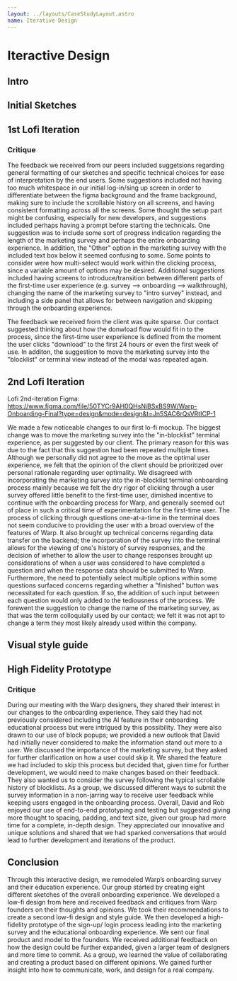 ```yaml
---
layout: ../layouts/CaseStudyLayout.astro
name: Iterative Design
---
```


# Iteractive Design

## Intro

## Initial Sketches

## 1st Lofi Iteration

### Critique
The feedback we received from our peers included suggetsions regarding general formatting of our sketches and specific technical choices for ease of interpretation by the end users. Some suggestions included not having too much whitespace in our initial log-in/sing up screen in order to differentiate between the figma background and the frame background, making sure to include the scrollable history on all screens, and having consistent formatting across all the screens. Some thought the setup part might be confusing, especially for new developers, and suggestions included perhaps having a prompt before starting the technicals. One suggestion was to include some sort of progress indication regarding the length of the marketing survey and perhaps the entire onboarding experience. In addition, the "Other" option in the marketing survey with the included text box below it seemed confusing to some. Some points to consider were how multi-select would work within the clicking process, since a variable amount of options may be desired. Additional suggestions included having screens to introduce/transition between different parts of the first-time user experience (e.g. survey --> onboarding --> walkthrough), changing the name of the marketing survey to "intro survey" instead, and including a side panel that allows for between navigation and skipping through the onboarding experience.

The feedback we received from the client was quite sparse. Our contact suggested thinking about how the donwload flow would fit in to the process, since the first-time user experience is defined from the moment the user clicks "download" to the first 24 hours or even the first week of use. In additon, the suggestion to move the marketing survey into the "blocklist" or terminal view instead of the modal was repeated again.

## 2nd Lofi Iteration
Lofi 2nd-iteration Figma: https://www.figma.com/file/50TYCr9AH0QHsNiBSxBS9W/Warp-Onboarding-Final?type=design&mode=design&t=Jn5SAC6rQsVRtICP-1

We made a few noticeable changes to our first lo-fi mockup. The biggest change was to move the marketing survey into the "in-blocklist" terminal experience, as per suggested by our client. The primary reason for this was due to the fact that this suggestion had been repeated multiple times. Although we personally did not agree to the move as the optimal user experience, we felt that the opinion of the client should be prioritized over personal rationale regarding user optimality. We disagreed with incorporating the marketing survey into the in-blocklist terminal onboarding process mainly because we felt the dry rigor of clicking through a user survey offered little benefit to the first-time user, dimished incentive to continue with the onboarding process for Warp, and generally seemed out of place in such a critical time of experimentation for the first-time user. The process of clicking through questions one-at-a-time in the terminal does not seem conducive to providing the user with a broad overview of the features of Warp. It also brought up technical concerns regarding data transfer on the backend; the incorporation of the survey into the terminal allows for the viewing of one's history of survey responses, and the decision of whether to allow the user to change responses brought up considerations of when a user was considered to have completed a question and when the response data should be submitted to Warp. Furthermore, the need to potentially select multiple options within some questions surfaced concerns regarding whether a "finished" button was necessitated for each question. If so, the addition of such input between each question would only added to the tediousness of the process. We forewent the suggestion to change the name of the marketing survey, as that was the term colloquially used by our contact; we felt it was not apt to change a term they most likely already used within the company.

## Visual style guide

## High Fidelity Prototype

### Critique
During our meeting with the Warp designers, they shared their interest in our changes to the onboarding experience. They said they had not previously considered including the AI feature in their onboarding educational process but were intrigued by this possibility. They were also drawn to our use of block popups; we provided a new outlook that David had initially never considered to make the information stand out more to a user. We discussed the importance of the marketing survey, but they asked for further clarification on how a user could skip it. We shared the feature we had included to skip this process but decided that, given time for further development, we would need to make changes based on their feedback. They also wanted us to consider the survey following the typical scrollable history of blocklists. As a group, we discussed different ways to submit the survey information in a non-jarring way to receive user feedback while keeping users engaged in the onboarding process. Overall, David and Rob enjoyed our use of end-to-end prototyping and testing but suggested giving more thought to spacing, padding, and text size, given our group had more time for a complete, in-depth design. They appreciated our innovative and unique solutions and shared that we had sparked conversations that would lead to further development and iterations of the product. 

## Conclusion
Through this interactive design, we remodeled Warp’s onboarding survey and their education experience. Our group started by creating eight different sketches of the overall onboarding experience. We developed a low-fi design from here and received feedback and critiques from Warp founders on their thoughts and opinions. We took their recommendations to create a second low-fi design and style guide. We then developed a high-fidelity prototype of the sign-up/ login process leading into the marketing survey and the educational onboarding experience. We sent our final product and model to the founders. We received additional feedback on how the design could be further expanded, given a larger team of designers and more time to commit. As a group, we learned the value of collaborating and creating a product based on different opinions. We gained further insight into how to communicate, work, and design for a real company.
